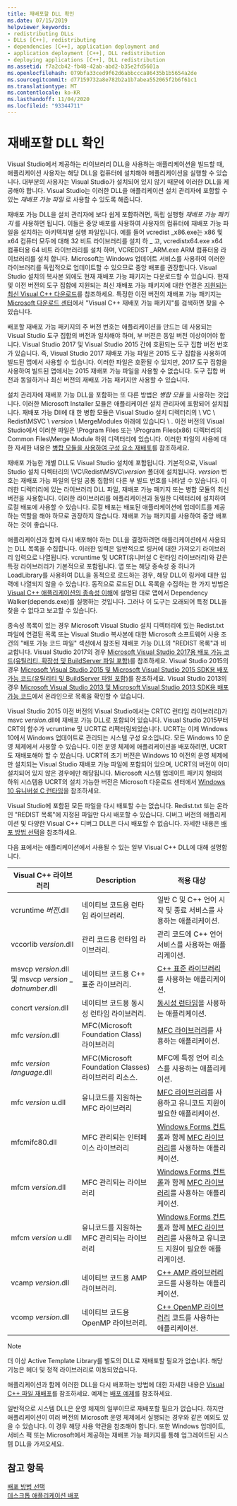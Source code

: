 ```yaml
---
title: 재배포할 DLL 확인
ms.date: 07/15/2019
helpviewer_keywords:
- redistributing DLLs
- DLLs [C++], redistributing
- dependencies [C++], application deployment and
- application deployment [C++], DLL redistribution
- deploying applications [C++], DLL redistribution
ms.assetid: f7a2cb42-fb48-42ab-abd2-b35e2fd5601a
ms.openlocfilehash: 079bfa33ced9f62d6abbccca86435b1b5654a2de
ms.sourcegitcommit: d77159732a8e782b2a1b7abea552065f2b6f61c1
ms.translationtype: MT
ms.contentlocale: ko-KR
ms.lasthandoff: 11/04/2020
ms.locfileid: "93344711"
---
```

# <a name="determining-which-dlls-to-redistribute"></a>재배포할 DLL 확인

Visual Studio에서 제공하는 라이브러리 DLL을 사용하는 애플리케이션을 빌드할 때, 애플리케이션 사용자는 해당 DLL을 컴퓨터에 설치해야 애플리케이션을 실행할 수 있습니다. 대부분의 사용자는 Visual Studio가 설치되어 있지 않기 때문에 이러한 DLL을 제공해야 합니다. Visual Studio는 이러한 DLL을 애플리케이션 설치 관리자에 포함할 수 있는 *재배포 가능 파일* 로 사용할 수 있도록 해줍니다.

재배포 가능 DLL을 설치 관리자에 보다 쉽게 포함하려면, 독립 실행형 *재배포 가능 패키지* 를 사용하면 됩니다. 이들은 중앙 배포를 사용하여 사용자의 컴퓨터에 재배포 가능 파일을 설치하는 아키텍처별 실행 파일입니다. 예를 들어 vcredist \_x86.exe는 x86 및 x64 컴퓨터 모두에 대해 32 비트 라이브러리를 설치 하 \_ 고, vcredistx64.exe x64 컴퓨터용 64 비트 라이브러리를 설치 하며, VCREDIST \_ARM.exe ARM 컴퓨터용 라이브러리를 설치 합니다. Microsoft는 Windows 업데이트 서비스를 사용하여 이러한 라이브러리를 독립적으로 업데이트할 수 있으므로 중앙 배포를 권장합니다. Visual Studio 설치의 복사본 외에도 현재 재배포 가능 패키지는 다운로드할 수 있습니다. 현재 및 이전 버전의 도구 집합에 지원되는 최신 재배포 가능 패키지에 대한 연결은 [지원되는 최신 Visual C++ 다운로드](https://support.microsoft.com/help/2977003/the-latest-supported-visual-c-downloads)를 참조하세요. 특정한 이전 버전의 재배포 가능 패키지는 [Microsoft 다운로드 센터](https://go.microsoft.com/fwlink/p/?LinkId=158431)에서 "Visual C++ 재배포 가능 패키지"를 검색하면 찾을 수 있습니다.

배포할 재배포 가능 패키지의 주 버전 번호는 애플리케이션을 만드는 데 사용되는 Visual Studio 도구 집합의 버전과 일치해야 하며, 부 버전은 동일 버전 이상이어야 합니다. Visual Studio 2017 및 Visual Studio 2015 간에 호환되는 도구 집합 버전 번호가 있습니다. 즉, Visual Studio 2017 재배포 가능 파일은 2015 도구 집합을 사용하여 빌드된 앱에서 사용할 수 있습니다. 이러한 파일은 호환될 수 있지만, 2017 도구 집합을 사용하여 빌드된 앱에서는 2015 재배포 가능 파일을 사용할 수 없습니다. 도구 집합 버전과 동일하거나 최신 버전의 재배포 가능 패키지만 사용할 수 있습니다.

설치 관리자에 재배포 가능 DLL을 포함하는 또 다른 방법은 *병합 모듈* 을 사용하는 것입니다. 이러한 Microsoft Installer 모듈은 애플리케이션 설치 관리자에 포함되어 설치됩니다. 재배포 가능 Dll에 대 한 병합 모듈은 Visual Studio 설치 디렉터리의 \\ VC \\ Redist\MSVC \\ *version* \\ MergeModules 아래에 있습니다 \\ . 이전 버전의 Visual Studio에서 이러한 파일은 \\Program Files 또는 \\Program Files(x86) 디렉터리의 Common Files\\Merge Module 하위 디렉터리에 있습니다. 이러한 파일의 사용에 대한 자세한 내용은 [병합 모듈을 사용하여 구성 요소 재배포](redistributing-components-by-using-merge-modules.md)를 참조하세요.

재배포 가능한 개별 DLL도 Visual Studio 설치에 포함됩니다. 기본적으로, Visual Studio 설치 디렉터리의 \\VC\\Redist\\MSVC\\*version* 폴더에 설치됩니다. *version* 번호는 재배포 가능 파일의 단일 공통 집합의 다른 부 빌드 번호를 나타낼 수 있습니다. 이러한 디렉터리에 있는 라이브러리 DLL 파일, 재배포 가능 패키지 또는 병합 모듈의 최신 버전을 사용합니다. 이러한 라이브러리를 애플리케이션과 동일한 디렉터리에 설치하여 로컬 배포에 사용할 수 있습니다. 로컬 배포는 배포된 애플리케이션에 업데이트를 제공하는 역할을 해야 하므로 권장하지 않습니다. 재배포 가능 패키지를 사용하여 중앙 배포하는 것이 좋습니다.

애플리케이션과 함께 다시 배포해야 하는 DLL을 결정하려면 애플리케이션에서 사용되는 DLL 목록을 수집합니다. 이러한 입력은 일반적으로 링커에 대한 가져오기 라이브러리 입력으로 나열됩니다. vcruntime 및 UCRT(유니버설 C 런타임 라이브러리)와 같은 특정 라이브러리가 기본적으로 포함됩니다. 앱 또는 해당 종속성 중 하나가 LoadLibrary를 사용하여 DLL을 동적으로 로드하는 경우, 해당 DLL이 링커에 대한 입력에 나열되지 않을 수 있습니다. 동적으로 로드된 DLL 목록을 수집하는 한 가지 방법은 [Visual C++ 애플리케이션의 종속성 이해](understanding-the-dependencies-of-a-visual-cpp-application.md)에 설명된 대로 앱에서 Dependency Walker(depends.exe)를 실행하는 것입니다. 그러나 이 도구는 오래되어 특정 DLL을 찾을 수 없다고 보고할 수 있습니다.

종속성 목록이 있는 경우 Microsoft Visual Studio 설치 디렉터리에 있는 Redist.txt 파일에 연결된 목록 또는 Visual Studio 복사본에 대한 Microsoft 소프트웨어 사용 조건의 "배포 가능 코드 파일" 섹션에서 참조된 재배포 가능 DLL의 "REDIST 목록"과 비교합니다. Visual Studio 2017의 경우 [Microsoft Visual Studio 2017용 배포 가능 코드(유틸리티, 확장성 및 BuildServer 파일 포함)](/visualstudio/productinfo/2017-redistribution-vs)를 참조하세요. Visual Studio 2015의 경우 [Microsoft Visual Studio 2015 및 Microsoft Visual Studio 2015 SDK용 배포 가능 코드(유틸리티 및 BuildServer 파일 포함)](/visualstudio/productinfo/2015-redistribution-vs)를 참조하세요. Visual Studio 2013의 경우 [Microsoft Visual Studio 2013 및 Microsoft Visual Studio 2013 SDK용 배포 가능 코드](/visualstudio/productinfo/2013-redistribution-vs)에서 온라인으로 목록을 확인할 수 있습니다.

Visual Studio 2015 이전 버전의 Visual Studio에서는 CRT(C 런타임 라이브러리)가 msvc *version*.dll에 재배포 가능 DLL로 포함되어 있습니다. Visual Studio 2015부터 CRT의 함수가 vcruntime 및 UCRT로 리팩터링되었습니다. UCRT는 이제 Windows 10에서 Windows 업데이트로 관리되는 시스템 구성 요소입니다. 모든 Windows 10 운영 체제에서 사용할 수 있습니다. 이전 운영 체제에 애플리케이션을 배포하려면, UCRT도 재배포해야 할 수 있습니다. UCRT의 초기 버전은 Windows 10 이전의 운영 체제에만 설치되는 Visual Studio 재배포 가능 파일에 포함되어 있으며, UCRT의 버전이 이미 설치되어 있지 않은 경우에만 해당됩니다. Microsoft 시스템 업데이트 패키지 형태의 하위 시스템용 UCRT의 설치 가능한 버전은 Microsoft 다운로드 센터에서 [Windows 10 유니버설 C 런타임](https://www.microsoft.com/download/details.aspx?id=48234)을 참조하세요.

Visual Studio에 포함된 모든 파일을 다시 배포할 수는 없습니다. Redist.txt 또는 온라인 "REDIST 목록"에 지정된 파일만 다시 배포할 수 있습니다. 디버그 버전의 애플리케이션 및 다양한 Visual C++ 디버그 DLL은 다시 배포할 수 없습니다. 자세한 내용은 [배포 방법 선택](choosing-a-deployment-method.md)을 참조하세요.

다음 표에서는 애플리케이션에서 사용될 수 있는 일부 Visual C++ DLL에 대해 설명합니다.

|Visual C++ 라이브러리|Description|적용 대상|
|--------------------------|-----------------|----------------|
|vcruntime *버전*.dll|네이티브 코드용 런타임 라이브러리.|일반 C 및 C++ 언어 시작 및 종료 서비스를 사용하는 애플리케이션.|
|vccorlib *version*.dll|관리 코드용 런타임 라이브러리.|관리 코드에 C++ 언어 서비스를 사용하는 애플리케이션.|
|msvcp *version*.dll 및 msvcp *version* _ *dotnumber*.dll|네이티브 코드용 C++ 표준 라이브러리.|[C++ 표준 라이브러리](../standard-library/cpp-standard-library-reference.md)를 사용하는 애플리케이션.|
|concrt *version*.dll|네이티브 코드용 동시성 런타임 라이브러리.|[동시성 런타임](../parallel/concrt/concurrency-runtime.md)을 사용하는 애플리케이션.|
|mfc *version*.dll|MFC(Microsoft Foundation Class) 라이브러리|[MFC 라이브러리](../mfc/mfc-desktop-applications.md)를 사용하는 애플리케이션.|
|mfc *version* *language*.dll|MFC(Microsoft Foundation Classes) 라이브러리 리소스.|MFC에 특정 언어 리소스를 사용하는 애플리케이션.|
|mfc *version* u.dll|유니코드를 지원하는 MFC 라이브러리|[MFC 라이브러리](../mfc/mfc-desktop-applications.md)를 사용하고 유니코드 지원이 필요한 애플리케이션.|
|mfcmifc80.dll|MFC 관리되는 인터페이스 라이브러리|[Windows Forms 컨트롤](/dotnet/framework/winforms/controls/index)과 함께 [MFC 라이브러리](../mfc/mfc-desktop-applications.md)를 사용하는 애플리케이션.|
|mfcm *version*.dll|MFC 관리되는 라이브러리|[Windows Forms 컨트롤](/dotnet/framework/winforms/controls/index)과 함께 [MFC 라이브러리](../mfc/mfc-desktop-applications.md)를 사용하는 애플리케이션.|
|mfcm *version* u.dll|유니코드를 지원하는 MFC 관리되는 라이브러리|[Windows Forms 컨트롤](/dotnet/framework/winforms/controls/index)과 함께 [MFC 라이브러리](../mfc/mfc-desktop-applications.md)를 사용하고 유니코드 지원이 필요한 애플리케이션.|
|vcamp *version*.dll|네이티브 코드용 AMP 라이브러리.|[C++ AMP 라이브러리](../parallel/amp/cpp-amp-cpp-accelerated-massive-parallelism.md) 코드를 사용하는 애플리케이션.|
|vcomp *version*.dll|네이티브 코드용 OpenMP 라이브러리.|[C++ OpenMP 라이브러리](../parallel/openmp/openmp-in-visual-cpp.md) 코드를 사용하는 애플리케이션.|

> [!NOTE]
> 더 이상 Active Template Library를 별도의 DLL로 재배포할 필요가 없습니다. 해당 기능은 헤더 및 정적 라이브러리로 이동되었습니다.

애플리케이션과 함께 이러한 DLL을 다시 배포하는 방법에 대한 자세한 내용은 [Visual C++ 파일 재배포](redistributing-visual-cpp-files.md)를 참조하세요. 예제는 [배포 예제](deployment-examples.md)를 참조하세요.

일반적으로 시스템 DLL은 운영 체제의 일부이므로 재배포할 필요가 없습니다. 하지만 애플리케이션이 여러 버전의 Microsoft 운영 체제에서 실행되는 경우와 같은 예외도 있을 수 있습니다. 이 경우 해당 사용 약관을 참조해야 합니다. 또한 Windows 업데이트, 서비스 팩 또는 Microsoft에서 제공하는 재배포 가능 패키지를 통해 업그레이드된 시스템 DLL을 가져오세요.

## <a name="see-also"></a>참고 항목

[배포 방법 선택](choosing-a-deployment-method.md)<br/>
[데스크톱 애플리케이션 배포](deploying-native-desktop-applications-visual-cpp.md)
